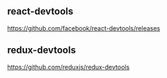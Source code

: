 ## react-devtools
https://github.com/facebook/react-devtools/releases

## redux-devtools
https://github.com/reduxjs/redux-devtools
